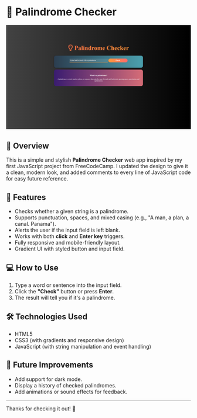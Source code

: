 # 🧠 Palindrome Checker

![Screenshot](PalindromeChecker.png)

## 📘 Overview

This is a simple and stylish **Palindrome Checker** web app inspired by my first JavaScript project from FreeCodeCamp. I updated the design to give it a clean, modern look, and added comments to every line of JavaScript code for easy future reference.

## 🚀 Features

- Checks whether a given string is a palindrome.
- Supports punctuation, spaces, and mixed casing (e.g., "A man, a plan, a canal. Panama").
- Alerts the user if the input field is left blank.
- Works with both **click** and **Enter key** triggers.
- Fully responsive and mobile-friendly layout.
- Gradient UI with styled button and input field.

## 💻 How to Use

1. Type a word or sentence into the input field.
2. Click the **"Check"** button or press **Enter**.
3. The result will tell you if it's a palindrome.

## 🛠️ Technologies Used

- HTML5
- CSS3 (with gradients and responsive design)
- JavaScript (with string manipulation and event handling)

## 📝 Future Improvements

- Add support for dark mode.
- Display a history of checked palindromes.
- Add animations or sound effects for feedback.

---

Thanks for checking it out! 🎉

